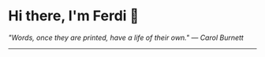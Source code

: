 <h1>Hi there, I'm Ferdi 👋</h1>

<p><em>
  "Words, once they are printed, have a life of their own." — Carol Burnett
</em></p>

---
